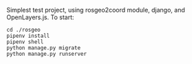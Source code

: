 Simplest test project, using rosgeo2coord module, django, and OpenLayers.js.
To start:

```
cd ./rosgeo
pipenv install
pipenv shell
python manage.py migrate
python manage.py runserver
```
